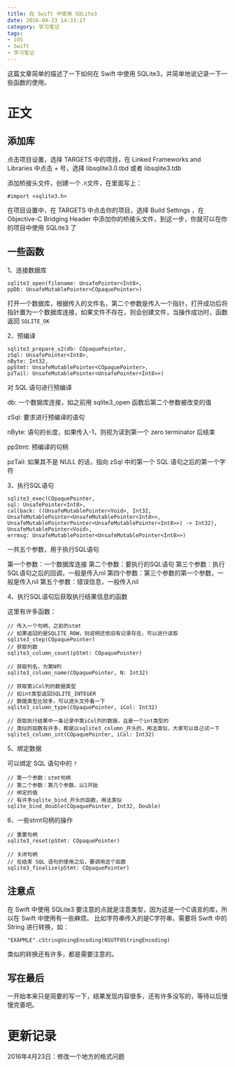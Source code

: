 ```yaml
---
title: 在 Swift 中使用 SQLite3
date: 2016-04-23 14:33:17
category: 学习笔记
tags:
- iOS
- Swift
- 学习笔记
---
```

这篇文章简单的描述了一下如何在 Swift 中使用 SQLite3，并简单地说记录一下一些函数的使用。

<!-- more -->

# 正文

## 添加库

点击项目设置，选择 TARGETS 中的项目，在 Linked Frameworks and Libraries 中点击 + 号，选择 libsqlite3.0.tbd 或者 libsqlite3.tdb

添加桥接头文件，创建一个`.h`文件，在里面写上：

```
#import <sqlite3.h>
```

在项目设置中，在 TARGETS 中点击你的项目，选择 Build Settings ，在 Objective-C Bridging Header 中添加你的桥接头文件，到这一步，你就可以在你的项目中使用 SQLite3 了

## 一些函数

1、连接数据库

```
sqlite3_open(filename: UnsafePointer<Int8>,
ppDb: UnsafeMutablePointer<COpaquePointer>)
```

打开一个数据库，根据传入的文件名，第二个参数是传入一个指针，打开成功后将指针置为一个数据库连接，如果文件不存在，则会创建文件，当操作成功时，函数返回 `SQLITE_OK`

2、预编译

```
sqlite3_prepare_v2(db: COpaquePointer,
zSql: UnsafePointer<Int8>,
nByte: Int32,
ppStmt: UnsafeMutablePointer<COpaquePointer>,
pzTail: UnsafeMutablePointer<UnsafePointer<Int8>>)
```

对 SQL 语句进行预编译

db: 一个数据库连接，如之前用 sqlite3_open 函数后第二个参数被改变的值

zSql: 要求进行预编译的语句

nByte: 语句的长度，如果传入-1，则视为读到第一个 zero terminator 后结束

ppStmt: 预编译的句柄

pzTail: 如果其不是 NULL 的话，指向 zSql 中的第一个 SQL 语句之后的第一个字符

3、执行SQL语句

```
sqlite3_exec(COpaquePointer,
sql: UnsafePointer<Int8>,
callback: ((UnsafeMutablePointer<Void>, Int32, UnsafeMutablePointer<UnsafeMutablePointer<Int8>>, UnsafeMutablePointerPointer<UnsafeMutablePointer<Int8>>) -> Int32),
UnsafeMutablePointer<Void>,
errmsg: UnsafeMutablePointer<UnsafeMutablePointer<Int8>>)
```

一共五个参数，用于执行SQL语句

第一个参数：一个数据库连接
第二个参数：要执行的SQL语句
第三个参数：执行SQL语句之后的回调，一般是传入nil
第四个参数：第三个参数的第一个参数，一般是传入nil
第五个参数：错误信息，一般传入nil

4、执行SQL语句后获取执行结果信息的函数

这里有许多函数：

```
// 传入一个句柄，之前的stmt
// 如果返回的是SQLITE_ROW，则说明还依旧有记录存在，可以进行读取
sqlite3_step(COpaquePointer)
// 获取列数
sqlite3_column_count(pStmt: COpaquePointer)

// 获取列名，为第N列
sqlite3_column_name(COpaquePointer, N: Int32)

// 获取第iCol列的数据类型
// 如int类型返回SQLITE_INTEGER
// 数据类型比较多，可以进头文件看一下
sqlite3_column_type(COpaquePointer, iCol: Int32)

// 获取执行结果中一条记录中第iCol列的数据，且是一个int类型的
// 类似的函数有许多，都是以sqlite3_column_开头的，用法类似，大家可以自己试一下
sqlite3_column_int(COpaquePointer, iCol: Int32)
```

5、绑定数据

可以绑定 SQL 语句中的 `?`

```
// 第一个参数：stmt句柄
// 第二个参数：第几个参数，以1开始
// 绑定的值
// 有许多sqlite_bind_开头的函数，用法类似
sqlite_bind_double(COpaquePointer, Int32, Double)
```

6、一些stmt句柄的操作

```
// 重置句柄
sqlite3_reset(pStmt: COpaquePointer)

// 关闭句柄
// 在结束 SQL 语句的使用之后，要调用这个函数
sqlite3_finalize(pStmt: COpaquePointer)
```

## 注意点
在 Swift 中使用 SQLite3 要注意的点就是注意类型，因为这是一个C语言的库，所以在 Swift 中使用有一些麻烦。
比如字符串传入的是C字符串，需要将 Swift 中的 String 进行转换，如：

```
"EXAPMLE".cStringUsingEncoding(NSUTF8StringEncoding)
```
类似的转换还有许多，都是需要注意的。

## 写在最后

一开始本来只是简要的写一下，结果发现内容很多，还有许多没写的，等待以后慢慢完善吧。

# 更新记录

2016年4月23日：修改一个地方的格式问题